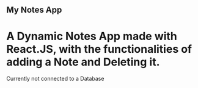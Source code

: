 ## My Notes App
# A Dynamic Notes App made with React.JS, with the functionalities of adding a Note and Deleting it.
Currently not connected to a Database
